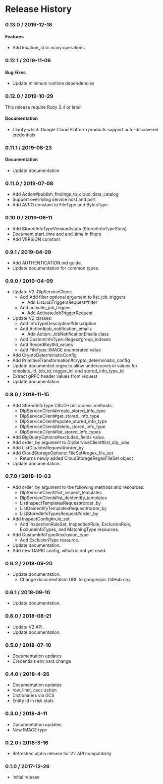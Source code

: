 # Release History

### 0.13.0 / 2019-12-18

#### Features

* Add location_id to many operations

### 0.12.1 / 2019-11-06

#### Bug Fixes

* Update minimum runtime dependencies

### 0.12.0 / 2019-10-29

This release require Ruby 2.4 or later.

#### Documentation

* Clarify which Google Cloud Platform products support auto-discovered credentials

### 0.11.1 / 2019-08-23

#### Documentation

* Update documentation

### 0.11.0 / 2019-07-08

* Add Action#publish_findings_to_cloud_data_catalog
* Support overriding service host and port
* Add AVRO constant to FileType and BytesType

### 0.10.0 / 2019-06-11

* Add StoredInfoTypeVersion#stats (StoredInfoTypeStats)
* Document start_time and end_time in filters
* Add VERSION constant

### 0.9.1 / 2019-04-29

* Add AUTHENTICATION.md guide.
* Update documentation for common types.

### 0.9.0 / 2019-04-09

* Update V2::DlpServiceClient:
  * Add Add filter optional argument to list_job_triggers
    * Add ListJobTriggersRequest#filter
  * Add activate_job_trigger
    * Add ActivateJobTriggerRequest
* Update V2 classes:
  * Add InfoTypeDescription#description
  * Add Action#job_notification_emails
    * Add Action::JobNotificationEmails class
  * Add CustomInfoType::Regex#group_indexes
  * Add RecordKey#id_values
  * Add FileType::IMAGE enumerated value
* Add CryptoDeterministicConfig
* Add PrimitiveTransformation#crypto_deterministic_config
* Update documented regex to allow underscores in values for template_id, job_id, trigger_id, and stored_info_type_id
* Extract gRPC header values from request
* Update documentation

### 0.8.0 / 2018-11-15

* Add StoredInfoType CRUD+List access methods:
  * DlpServiceClient#create_stored_info_type
  * DlpServiceClient#get_stored_info_type
  * DlpServiceClient#update_stored_info_type
  * DlpServiceClient#delete_stored_info_type
  * DlpServiceClient#list_stored_info_types
* Add BigQueryOptions#excluded_fields value.
* Add order_by argument to DlpServiceClient#list_dlp_jobs
* Add ListDlpJobsRequest#order_by
* Add CloudStorageOptions::FileSet#regex_file_set
  * Returns newly added CloudStorageRegexFileSet object
* Update documentation.

### 0.7.0 / 2018-10-03

* Add order_by argument to the following methods and resources:
  * DlpServiceClient#list_inspect_templates
  * DlpServiceClient#list_deidentify_templates
  * ListInspectTemplatesRequest#order_by
  * ListDeidentifyTemplatesRequest#order_by
  * ListStoredInfoTypesRequest#order_by
* Add InspectConfig#rule_set
  * Add InspectionRuleSet, InspectionRule, ExclusionRule,
    ExcludeInfoTypes, and MatchingType resources.
* Add CustomInfoType#exclusion_type
  * Add ExclusionType resource.
* Update documentation.
* Add new GAPIC config, which is not yet used.

### 0.6.2 / 2018-09-20

* Update documentation.
  * Change documentation URL to googleapis GitHub org.

### 0.6.1 / 2018-09-10

* Update documentation.

### 0.6.0 / 2018-08-21

* Update V2 API.
* Update documentation.

### 0.5.0 / 2018-07-10

* Documentation updates
* Credentials env_vars change

### 0.4.0 / 2018-4-26

* Documentation updates
* row_limit, cscc action
* Dictionaries via GCS
* Entity id in risk stats

### 0.3.0 / 2018-4-11

* Documentation updates
* New IMAGE type

### 0.2.0 / 2018-3-16

* Refreshed alpha release for V2 API compatibility

### 0.1.0 / 2017-12-26

* Initial release
